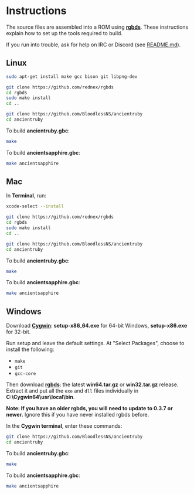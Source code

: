 # Instructions

The source files are assembled into a ROM using [**rgbds**](https://github.com/rednex/rgbds).
These instructions explain how to set up the tools required to build.

If you run into trouble, ask for help on IRC or Discord (see [README.md](README.md)).


## Linux

```bash
sudo apt-get install make gcc bison git libpng-dev

git clone https://github.com/rednex/rgbds
cd rgbds
sudo make install
cd ..

git clone https://github.com/BloodlessNS/ancientruby
cd ancientruby
```

To build **ancientruby.gbc**:

```bash
make
```

To build **ancientsapphire.gbc**:

```bash
make ancientsapphire
```

## Mac

In **Terminal**, run:

```bash
xcode-select --install

git clone https://github.com/rednex/rgbds
cd rgbds
sudo make install
cd ..

git clone https://github.com/BloodlessNS/ancientruby
cd ancientruby
```

To build **ancientruby.gbc**:

```bash
make
```

To build **ancientsapphire.gbc**:

```bash
make ancientsapphire
```


## Windows

Download [**Cygwin**](http://cygwin.com/install.html): **setup-x86_64.exe** for 64-bit Windows, **setup-x86.exe** for 32-bit.

Run setup and leave the default settings. At "Select Packages", choose to install the following:

- `make`
- `git`
- `gcc-core`

Then download [**rgbds**](https://github.com/rednex/rgbds/releases/): the latest **win64.tar.gz** or **win32.tar.gz** release. Extract it and put all the `exe` and `dll` files individually in **C:\Cygwin64\usr\local\bin**.

**Note: If you have an older rgbds, you will need to update to 0.3.7 or newer.** Ignore this if you have never installed rgbds before.

In the **Cygwin terminal**, enter these commands:

```bash
git clone https://github.com/BloodlessNS/ancientruby
cd ancientruby
```

To build **ancientruby.gbc**:

```bash
make
```

To build **ancientsapphire.gbc**:

```bash
make ancientsapphire
```

